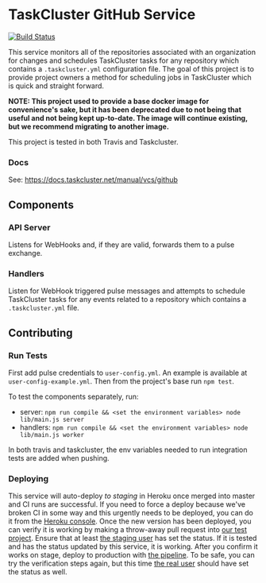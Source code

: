 TaskCluster GitHub Service
==========================
[![Build Status](https://travis-ci.org/taskcluster/taskcluster-github.svg?branch=master)](https://travis-ci.org/taskcluster/taskcluster-github)

This service monitors all of the repositories associated with an organization for changes and schedules TaskCluster tasks for any repository which contains a `.taskcluster.yml` configuration file. The goal of this project is to provide project owners a method for scheduling jobs in TaskCluster which is quick and straight forward.

**NOTE: This project used to provide a base docker image for convenience's sake, but it has been deprecated due to not being that useful and not being kept up-to-date. The image will continue existing, but we recommend migrating to another image.**

This project is tested in both Travis and Taskcluster.

### Docs
See: https://docs.taskcluster.net/manual/vcs/github

## Components

### API Server
Listens for WebHooks and, if they are valid, forwards them to a pulse exchange.

### Handlers
Listen for WebHook triggered pulse messages and attempts to schedule TaskCluster tasks for any events related to a repository which contains a `.taskcluster.yml` file.

## Contributing

### Run Tests
First add pulse credentials to ``user-config.yml``. An example is available at ``user-config-example.yml``.
Then from the project's base run ``npm test``.

To test the components separately, run:
- server: `npm run compile && <set the environment variables> node lib/main.js server`
- handlers: `npm run compile && <set the environment variables> node lib/main.js worker`

In both travis and taskcluster, the env variables needed to run integration tests are added when pushing.

### Deploying
This service will auto-deploy *to staging* in Heroku once merged into master and CI runs are successful. If you need to force a deploy because we've broken CI in some way and this urgently needs to be deployed, you can do it from the [Heroku console](https://dashboard-preview.heroku.com/apps/taskcluster-github/deploy/github). Once the new version has been deployed, you can verify it is working by making a throw-away pull request into [our test project](https://github.com/TaskClusterRobot/hooks-testing). Ensure that at least [the staging user](https://github.com/taskclusterrobot-staging) has set the status. If it is tested and has the status updated by this service, it is working. After you confirm it works on stage, deploy to production with [the pipeline](https://dashboard.heroku.com/pipelines/b867da9f-e443-4ddd-b8b1-2209532897b4). To be safe, you can try the verification steps again, but this time [the real user](https://github.com/taskclusterrobot) should have set the status as well.
